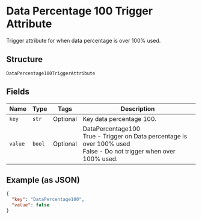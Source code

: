 
# Data Percentage 100 Trigger Attribute

Trigger attribute for when data percentage is over 100% used.

## Structure

`DataPercentage100TriggerAttribute`

## Fields

| Name | Type | Tags | Description |
|  --- | --- | --- | --- |
| `key` | `str` | Optional | Key data percentage 100. |
| `value` | `bool` | Optional | DataPercentage100<br />True - Trigger on Data percentage is over 100% used<br />False - Do not trigger when over 100% used. |

## Example (as JSON)

```json
{
  "key": "DataPercentage100",
  "value": false
}
```

